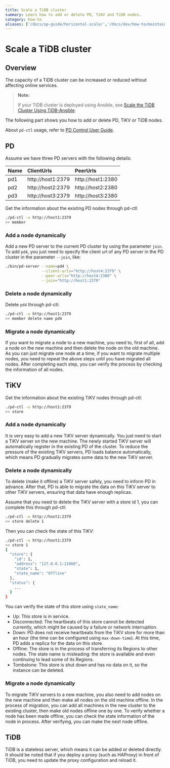 ```yaml
---
title: Scale a TiDB cluster
summary: Learn how to add or delete PD, TiKV and TiDB nodes.
category: how-to
aliases: ['/docs/op-guide/horizontal-scale/','/docs/dev/how-to/maintain/scale/horizontally/']
---
```


# Scale a TiDB cluster

## Overview

The capacity of a TiDB cluster can be increased or reduced without affecting online services.

> **Note:**
>
> If your TiDB cluster is deployed using Ansible, see [Scale the TiDB Cluster Using TiDB-Ansible](../dev/how-to/maintain/scale/with-ansible.md).

The following part shows you how to add or delete PD, TiKV or TiDB nodes.

About `pd-ctl` usage, refer to [PD Control User Guide](../dev/reference/tools/pd-control.md).

## PD

Assume we have three PD servers with the following details:

| Name | ClientUrls        | PeerUrls          |
|:-----|:------------------|:------------------|
| pd1  | http://host1:2379 | http://host1:2380 |
| pd2  | http://host2:2379 | http://host2:2380 |
| pd3  | http://host3:2379 | http://host3:2380 |

Get the information about the existing PD nodes through pd-ctl:

```bash
./pd-ctl -u http://host1:2379
>> member
```

### Add a node dynamically

Add a new PD server to the current PD cluster by using the parameter `join`.
To add `pd4`, you just need to specify the client url of any PD server in the PD cluster in the parameter `--join`, like:

```bash
./bin/pd-server --name=pd4 \
                --client-urls="http://host4:2379" \
                --peer-urls="http://host4:2380" \
                --join="http://host1:2379"
```

### Delete a node dynamically

Delete `pd4` through pd-ctl:

```bash
./pd-ctl -u http://host1:2379
>> member delete name pd4
```

### Migrate a node dynamically

If you want to migrate a node to a new machine, you need to, first of all, add a node on the new machine and then delete the node on the old machine.
As you can just migrate one node at a time, if you want to migrate multiple nodes, you need to repeat the above steps until you have migrated all nodes. After completing each step, you can verify the process by checking the information of all nodes.

## TiKV

Get the information about the existing TiKV nodes through pd-ctl:

```bash
./pd-ctl -u http://host1:2379
>> store
```

### Add a node dynamically

It is very easy to add a new TiKV server dynamically. You just need to start a TiKV server on the new machine.
The newly started TiKV server will automatically register in the existing PD of the cluster. To reduce the pressure of the existing TiKV servers, PD loads balance automatically, which means PD gradually migrates some data to the new TiKV server.

### Delete a node dynamically

To delete (make it offline) a TiKV server safely, you need to inform PD in advance. After that, PD is able to migrate the data on this TiKV server to other TiKV servers, ensuring that data have enough replicas.

Assume that you need to delete the TiKV server with a store id 1, you can complete this through pd-ctl:

```bash
./pd-ctl -u http://host1:2379
>> store delete 1
```

Then you can check the state of this TiKV:

```bash
./pd-ctl -u http://host1:2379
>> store 1
{
  "store": {
    "id": 1,
    "address": "127.0.0.1:21060",
    "state": 1,
    "state_name": "Offline"
  },
  "status": {
    ...
  }
}
```

You can verify the state of this store using `state_name`:

  - Up: This store is in service.
  - Disconnected: The heartbeats of this store cannot be detected currently, which might be caused by a failure or network interruption.
  - Down: PD does not receive heartbeats from the TiKV store for more than an hour (the time can be configured using `max-down-time`). At this time, PD adds a replica for the data on this store.
  - Offline: The store is in the process of transferring its Regions to other nodes. The state name is misleading: the store is available and even continuing to lead some of its Regions.
  - Tombstone: This store is shut down and has no data on it, so the instance can be deleted.


### Migrate a node dynamically

To migrate TiKV servers to a new machine, you also need to add nodes on the new machine and then make all nodes on the old machine offline.
In the process of migration, you can add all machines in the new cluster to the existing cluster, then make old nodes offline one by one.
To verify whether a node has been made offline, you can check the state information of the node in process. After verifying, you can make the next node offline.

## TiDB

TiDB is a stateless server, which means it can be added or deleted directly.
It should be noted that if you deploy a proxy (such as HAProxy) in front of TiDB, you need to update the proxy configuration and reload it.
